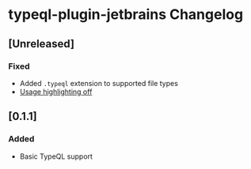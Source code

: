 <!-- Keep a Changelog guide -> https://keepachangelog.com -->

# typeql-plugin-jetbrains Changelog

## [Unreleased]
### Fixed
- Added `.typeql` extension to supported file types
- [Usage highlighting off](https://github.com/typedb-osi/typeql-plugin-jetbrains/issues/8)

## [0.1.1]
### Added
- Basic TypeQL support

